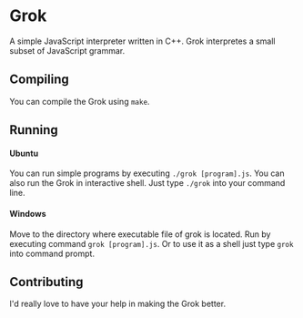 # Grok

A simple JavaScript interpreter written in C++.
 Grok interpretes a small subset of JavaScript grammar.

## Compiling

You can compile the Grok using `make`.

## Running
#### Ubuntu

You can run simple programs by executing `./grok [program].js`.
You can also run the Grok in interactive shell. 
Just type `./grok` into your command line.

#### Windows

Move to the directory where executable file of grok is located.
Run by executing command `grok [program].js`. 
Or to use it as a shell just type `grok` into command prompt.

## Contributing

I'd really love to have your help in making the Grok better.
